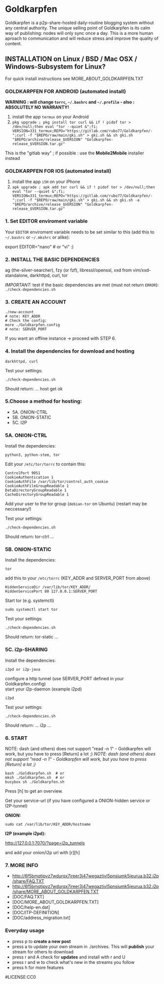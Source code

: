 # Goldkarpfen
Goldkarpfen is a p2p-share-hosted daily-routine blogging system without any central authority. The unique selling point of Goldkarpfen is its calm way of publishing: nodes will only sync once a day. This is a more human aproach to communication and will reduce stress and improve the quality of content.

## INSTALLATION on Linux / BSD / Mac OSX / Windows-Subsystem for Linux?
For quick install instructions see MORE_ABOUT_GOLDKARPFEN.TXT

### GOLDKARPFEN FOR ANDROID (automated install)
**WARNING : will change `torrc`, `~/.bashrc` and `~/.profile` - also : ABSOLUTELY NO WARRANTY!**

1. install the app `termux` on your Android
2. `pkg upgrade ; pkg install tor curl && if ! pidof tor > /dev/null;then eval "tor --quiet &";fi;
VERSION=331_termux;REPO="https://gitlab.com/rubo77/Goldkarpfen/-";curl -f "$REPO/raw/main/gki.sh" > gki.sh && sh gki.sh "$REPO/archive/release_$VERSION" "Goldkarpfen-release_$VERSION.tar.gz"`

This is the "gitlab way" ; if possible : use the **Mobile2Mobile** installer instead

### GOLDKARPFEN FOR IOS (automated install)

1. install the app `iSH` on your iPhone
2. `apk upgrade ; apk add tor curl && if ! pidof tor > /dev/null;then eval "tor --quiet &";fi;
VERSION=331_termux;REPO="https://gitlab.com/rubo77/Goldkarpfen/-";curl -f "$REPO/raw/main/gki.sh" > gki.sh && sh gki.sh -a "$REPO/archive/release_$VERSION" "Goldkarpfen-release_$VERSION.tar.gz"`

### 1. Set EDITOR enviroment variable
Your `EDITOR` enviroment variable needs to be set similar to this (add this to `~/.bashrc` or `~/.mkshrc` or alike):

   export EDITOR="nano" # or "vi" :)

### 2. INSTALL THE BASIC DEPENDENCIES  
ag (the-silver-searcher), fzy (or fzf), libressl/openssl, xxd from vim/xxd-standalone, darkhttpd, curl, tor

*IMPORTANT:* test if the basic dependencies are met (must not return `ERROR`):  
`./check-dependencies.sh`

### 3. CREATE AN ACCOUNT

    ./new-account
    # note: KEY_ADDR
    # Check the config:
    more ./Goldkarpfen.config
    # note: SERVER_PORT

If you want an offline instance -> proceed with STEP 6.

### 4. Install the dependencies for download and hosting

    darkhttpd, curl

Test your settings:

    ./check-dependencies.sh
  
Should return: ... host get ok

### 5.Choose a method for hosting:
- 5A. ONION-CTRL
- 5B. ONION-STATIC
- 5C. I2P

### 5A. ONION-CTRL
Install the dependencies:

    python3, python-stem, tor

Edit your `/etc/tor/torrc` to contain this:

    ControlPort 9051
    CookieAuthentication 1
    CookieAuthFile /var/lib/tor/control_auth_cookie
    CookieAuthFileGroupReadable 1
    DataDirectoryGroupReadable 1
    CacheDirectoryGroupReadable 1

Add your user to the tor group (`debian-tor` on Ubuntu) (restart may be neccessary!)

Test your settings:

    ./check-dependencies.sh
    
Should return: tor-ctrl ...

### 5B. ONION-STATIC
Install the dependencies:

    tor

add this to your `/etc/torrc` (KEY_ADDR and SERVER_PORT from above)

    HiddenServiceDir /var/lib/tor/KEY_ADDR/
    HiddenServicePort 80 127.0.0.1:SERVER_PORT

Start tor (e.g. systemctl)

    sudo systemctl start tor

Test your settings:

    ./check-dependencies.sh
    
Should return: tor-static ...

### 5C. i2p-SHARING
Install the dependencies:  

    i2pd or i2p-java

configure a http tunnel (use SERVER_PORT defined in your Goldkarpfen.config)  
start your i2p-daemon (example i2pd)

    i2pd

Test your settings:

    ./check-dependencies.sh
    
Should return: ... i2p ...

### 6. START
NOTE: dash (and others) does not support "read -n 1" - Goldkarpfen will work, but you have to press [Return] a lot ;)
*NOTE: dash (and others) does not support "read -n 1" - Goldkarpfen will work, but you have to press [Return] a lot ;)*

    bash ./Goldkarpfen.sh  # or
    mksh ./Goldkarpfen.sh  # or
    busybox sh ./Goldkarpfen.sh

Press [h] to get an overview.

Get your service-url (if you have configured a ONION-hidden service or I2P-tunnel)

**ONION:**

    sudo cat /var/lib/tor/KEY_ADDR/hostname

**I2P (example i2pd):**
  
http://127.0.0.1:7070/?page=i2p_tunnels

and add your onion/i2p url with [r][h]

### 7. MORE INFO
- http://6f5bmqtipvz7wdurqx7ireer3j47wegaztivl5pnsiumk5jeurua.b32.i2p/share/FAQ.TXT
- http://6f5bmqtipvz7wdurqx7ireer3j47wegaztivl5pnsiumk5jeurua.b32.i2p/share/MORE_ABOUT_GOLDKARPFEN.TXT
- [DOC/FAQ.TXT]
- [DOC/MORE_ABOUT_GOLDKARPFEN.TXT]
- [DOC/help-en.dat]
- [DOC/ITP-DEFINITION]
- [DOC/address_migration.txt]

### Everyday usage
- press p to **create a new post**
- press a to update your own stream in ./archives. This will **publish** your stream for others to download
- press r and A check for **updates** and install with r and U 
- press r and w to check what's new in the streams you follow 
- press h for more features

#LICENSE:CC0

